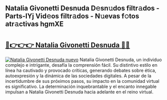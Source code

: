 ## Natalia Givonetti Desnuda D𝚎sn𝚞dos filtr𝚊dos - Parts-IYj Vid𝚎os filtr𝚊dos - N𝚞evas f𝚘tos atr𝚊ctivas hgmXE

# <h2><a href="http://mb0mv14.tromn.icu/?c=Natalia+Givonetti+Desnuda">🔗👉👉👉 Natalia Givonetti Desnuda 🔗🔗</a></h2>

[![Natalia Givonetti Desnuda nuevo](https://i.imgur.com/pEAQMta.gif)](http://mb0mv14.tromn.icu/?c=Natalia+Givonetti+Desnuda)
Natalia Givonetti Desnuda, un individuo complejo e intrigante, desafía la comprensión fácil. Su distintivo estilo en línea ha cautivado y provocado críticas, generando debates sobre ética, autoexpresión y la dinámica de las sociedades digitales. A pesar de la incertidumbre de sus próximos pasos, su impacto en la comunidad virtual es significativo. La determinación inquebrantable y el encanto innegable impulsan a Natalia Givonetti Desnuda hacia adelante en el reino virtual.
